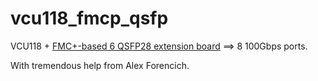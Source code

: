# vcu118_fmcp_qsfp

VCU118 + [FMC+-based 6 QSFP28 extension board](http://www.hitechglobal.com/FMCModules/x6QSFP28.htm) ==> 8 100Gbps ports.

With tremendous help from Alex Forencich.
